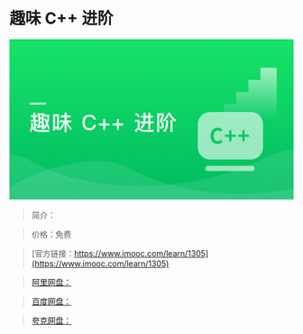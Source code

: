 # 趣味 C++ 进阶

![img](../../assets/60cc4b0a09ea152600000000.png)

> 简介：

> 价格：免费

> [官方链接：https://www.imooc.com/learn/1305](https://www.imooc.com/learn/1305)

> [阿里网盘：]()

> [百度网盘：]()

> [夸克网盘：]()

